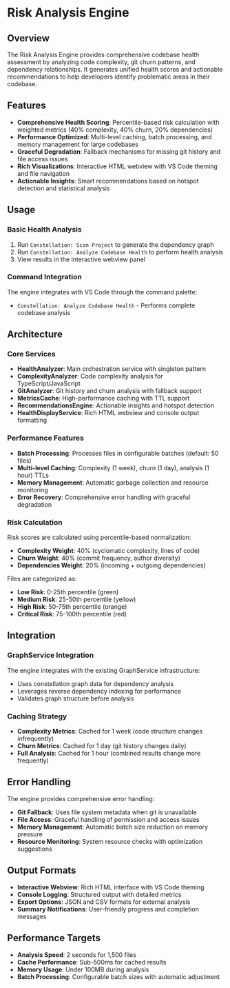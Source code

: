 # Risk Analysis Engine

## Overview
The Risk Analysis Engine provides comprehensive codebase health assessment by analyzing code complexity, git churn patterns, and dependency relationships. It generates unified health scores and actionable recommendations to help developers identify problematic areas in their codebase.

## Features
- **Comprehensive Health Scoring**: Percentile-based risk calculation with weighted metrics (40% complexity, 40% churn, 20% dependencies)
- **Performance Optimized**: Multi-level caching, batch processing, and memory management for large codebases
- **Graceful Degradation**: Fallback mechanisms for missing git history and file access issues
- **Rich Visualizations**: Interactive HTML webview with VS Code theming and file navigation
- **Actionable Insights**: Smart recommendations based on hotspot detection and statistical analysis

## Usage

### Basic Health Analysis
1. Run `Constellation: Scan Project` to generate the dependency graph
2. Run `Constellation: Analyze Codebase Health` to perform health analysis
3. View results in the interactive webview panel

### Command Integration
The engine integrates with VS Code through the command palette:
- `Constellation: Analyze Codebase Health` - Performs complete codebase analysis

## Architecture

### Core Services
- **HealthAnalyzer**: Main orchestration service with singleton pattern
- **ComplexityAnalyzer**: Code complexity analysis for TypeScript/JavaScript
- **GitAnalyzer**: Git history and churn analysis with fallback support
- **MetricsCache**: High-performance caching with TTL support
- **RecommendationsEngine**: Actionable insights and hotspot detection
- **HealthDisplayService**: Rich HTML webview and console output formatting

### Performance Features
- **Batch Processing**: Processes files in configurable batches (default: 50 files)
- **Multi-level Caching**: Complexity (1 week), churn (1 day), analysis (1 hour) TTLs
- **Memory Management**: Automatic garbage collection and resource monitoring
- **Error Recovery**: Comprehensive error handling with graceful degradation

### Risk Calculation
Risk scores are calculated using percentile-based normalization:
- **Complexity Weight**: 40% (cyclomatic complexity, lines of code)
- **Churn Weight**: 40% (commit frequency, author diversity)
- **Dependencies Weight**: 20% (incoming + outgoing dependencies)

Files are categorized as:
- **Low Risk**: 0-25th percentile (green)
- **Medium Risk**: 25-50th percentile (yellow)
- **High Risk**: 50-75th percentile (orange)
- **Critical Risk**: 75-100th percentile (red)

## Integration

### GraphService Integration
The engine integrates with the existing GraphService infrastructure:
- Uses constellation graph data for dependency analysis
- Leverages reverse dependency indexing for performance
- Validates graph structure before analysis

### Caching Strategy
- **Complexity Metrics**: Cached for 1 week (code structure changes infrequently)
- **Churn Metrics**: Cached for 1 day (git history changes daily)
- **Full Analysis**: Cached for 1 hour (combined results change more frequently)

## Error Handling
The engine provides comprehensive error handling:
- **Git Fallback**: Uses file system metadata when git is unavailable
- **File Access**: Graceful handling of permission and access issues
- **Memory Management**: Automatic batch size reduction on memory pressure
- **Resource Monitoring**: System resource checks with optimization suggestions

## Output Formats
- **Interactive Webview**: Rich HTML interface with VS Code theming
- **Console Logging**: Structured output with detailed metrics
- **Export Options**: JSON and CSV formats for external analysis
- **Summary Notifications**: User-friendly progress and completion messages

## Performance Targets
- **Analysis Speed**: 2 seconds for 1,500 files
- **Cache Performance**: Sub-500ms for cached results
- **Memory Usage**: Under 100MB during analysis
- **Batch Processing**: Configurable batch sizes with automatic adjustment